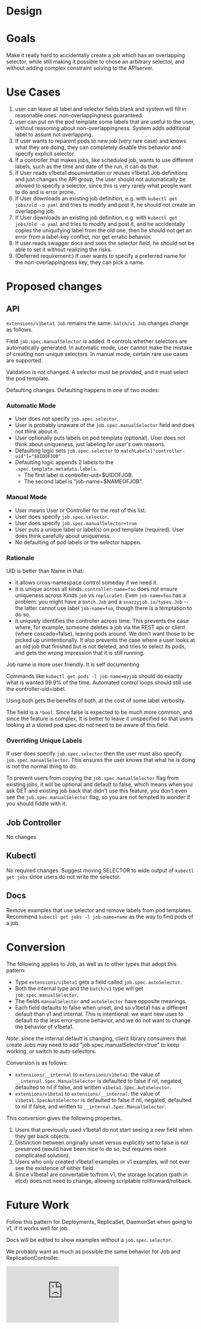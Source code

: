 <!-- BEGIN MUNGE: UNVERSIONED_WARNING -->


<!-- END MUNGE: UNVERSIONED_WARNING -->

Design
=============

# Goals

Make it really hard to accidentally create a job which has an overlapping
selector, while still making it possible to chose an arbitrary selector, and
without adding complex constraint solving to the APIserver.

# Use Cases

1. user can leave all label and selector fields blank and system will fill in
reasonable ones: non-overlappingness guaranteed.
2. user can put on the pod template some labels that are useful to the user,
without reasoning about non-overlappingness. System adds additional label to
assure not overlapping.
3. If user wants to reparent pods to new job (very rare case) and knows what
they are doing, they can completely disable this behavior and specify explicit
selector.
4. If a controller that makes jobs, like scheduled job, wants to use different
labels, such as the time and date of the run, it can do that.
5.  If User reads v1beta1 documentation or reuses v1beta1 Job definitions and
just changes the API group, the user should not automatically be allowed to
specify a selector, since this is very rarely what people want to do and is
error prone.
6. If User downloads an existing job definition, e.g. with
`kubectl get jobs/old -o yaml` and tries to modify and post it, he should not
create an overlapping job.
7. If User downloads an existing job definition, e.g. with
`kubectl get jobs/old -o yaml` and tries to modify and post it, and he
accidentally copies the uniquifying label from the old one, then he should not
get an error from a label-key conflict, nor get erratic behavior.
8. If user reads swagger docs and sees the selector field, he should not be able
to set it without realizing the risks.
8. (Deferred requirement:) If user wants to specify a preferred name for the
non-overlappingness key, they can pick a name.

# Proposed changes

## API

`extensions/v1beta1 Job` remains the same. `batch/v1 Job` changes change as
follows.

Field `job.spec.manualSelector` is added. It controls whether selectors are
automatically generated. In automatic mode, user cannot make the mistake of
creating non-unique selectors. In manual mode, certain rare use cases are
supported.

Validation is not changed. A selector must be provided, and it must select the
pod template.

Defaulting changes. Defaulting happens in one of two modes:

### Automatic Mode

- User does not specify `job.spec.selector`.
- User is probably unaware of the `job.spec.manualSelector` field and does not
think about it.
- User optionally puts labels on pod template (optional). User does not think
about uniqueness, just labeling for user's own reasons.
- Defaulting logic sets `job.spec.selector` to
`matchLabels["controller-uid"]="$UIDOFJOB"`
- Defaulting logic  appends 2 labels to the `.spec.template.metadata.labels`.
  - The first label is controller-uid=$UIDOFJOB.
  - The second label is "job-name=$NAMEOFJOB".

### Manual Mode

- User means User or Controller for the rest of this list.
- User does specify `job.spec.selector`.
- User does specify `job.spec.manualSelector=true`
- User puts a unique label or label(s) on pod template (required). User does
think carefully about uniqueness.
- No defaulting of pod labels or the selector happen.

### Rationale

UID is better than Name in that:
- it allows cross-namespace control someday if we need it.
- it is unique across all kinds.  `controller-name=foo` does not ensure
uniqueness across Kinds `job` vs `replicaSet`.  Even `job-name=foo` has a
problem: you might have a `batch.Job` and a `snazzyjob.io/types.Job` -- the
latter cannot use label `job-name=foo`, though there is a temptation to do so.
- it uniquely identifies the controller across time.  This prevents the case
where, for example, someone deletes a job via the REST api or client
(where cascade=false), leaving pods around. We don't want those to be picked up
unintentionally. It also prevents the case where a user looks at an old job that
finished but is not deleted, and tries to select its pods, and gets the wrong
impression that it is still running.

Job name is more user friendly.  It is self documenting

Commands like  `kubectl get pods -l job-name=myjob` should do exactly what is
wanted 99.9% of the time.  Automated control loops should still use the
controller-uid=label.

Using both gets the benefits of both, at the cost of some label verbosity.

The field is a `*bool`.  Since false is expected to be much more common,
and since the feature is complex, it is better to leave it unspecified so that
users looking at a stored pod spec do not need to be aware of this field.

### Overriding Unique Labels

If user does specify `job.spec.selector` then the user must also specify
`job.spec.manualSelector`. This ensures the user knows that what he is doing is
not the normal thing to do.

To prevent users from copying the `job.spec.manualSelector` flag from existing
jobs, it will be optional and default to false, which means when you ask GET and
existing job back that didn't use this feature, you don't even see the
`job.spec.manualSelector` flag, so you are not tempted to wonder if you should
fiddle with it.

## Job Controller

No changes

## Kubectl

No required changes. Suggest moving SELECTOR to wide output of `kubectl get
jobs` since users do not write the selector.

## Docs

Remove examples that use selector and remove labels from pod templates.
Recommend `kubectl get jobs -l job-name=name` as the way to find pods of a job.

# Conversion

The following applies to Job, as well as to other types that adopt this pattern:

- Type `extensions/v1beta1` gets a field called `job.spec.autoSelector`.
- Both the internal type and the `batch/v1` type will get
`job.spec.manualSelector`.
- The fields `manualSelector` and `autoSelector` have opposite meanings.
- Each field defaults to false when unset, and so v1beta1 has a different
default than v1 and internal. This is intentional: we want new uses to default
to the less error-prone behavior, and we do not want to change the behavior of
v1beta1.

*Note*: since the internal default is changing, client library consumers that
create Jobs may need to add "job.spec.manualSelector=true" to keep working, or
switch to auto selectors.

Conversion is as follows:
- `extensions/__internal` to `extensions/v1beta1`: the value of
`__internal.Spec.ManualSelector` is defaulted to false if nil, negated,
defaulted to nil if false, and written `v1beta1.Spec.AutoSelector`.
- `extensions/v1beta1` to `extensions/__internal`: the value of
`v1beta1.SpecAutoSelector` is defaulted to false if nil, negated, defaulted to
nil if false, and written to `__internal.Spec.ManualSelector`.

This conversion gives the following properties.

1. Users that previously used v1beta1 do not start seeing a new field when they
get back objects.
2. Distinction between originally unset versus explicitly set to false is not
preserved (would have been nice to do so, but requires more complicated
solution).
3. Users who only created v1beta1 examples or v1 examples, will not ever see the
existence of either field.
4. Since v1beta1 are convertable to/from v1, the storage location (path in etcd)
does not need to change, allowing scriptable rollforward/rollback.

# Future Work

Follow this pattern for Deployments, ReplicaSet, DaemonSet when going to v1, if
it works well for job.

Docs will be edited to show examples without a `job.spec.selector`.

We probably want as much as possible the same behavior for Job and
ReplicationController.




<!-- BEGIN MUNGE: IS_VERSIONED -->
<!-- TAG IS_VERSIONED -->
<!-- END MUNGE: IS_VERSIONED -->


<!-- BEGIN MUNGE: GENERATED_ANALYTICS -->
[![Analytics](https://kubernetes-site.appspot.com/UA-36037335-10/GitHub/docs/design/selector-generation.md?pixel)]()
<!-- END MUNGE: GENERATED_ANALYTICS -->
